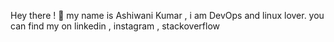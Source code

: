 Hey there ! 🤟
my name is Ashiwani Kumar , i am DevOps and linux lover. you can find my on linkedin , instagram , stackoverflow
